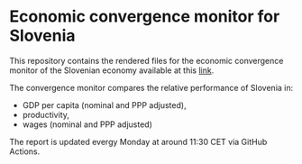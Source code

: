 # Economic convergence monitor for Slovenia

This repository contains the rendered files for the economic convergence monitor of the Slovenian economy available at this [link](https://gasperploj.github.io/convergence-monitor-slovenia/).

The convergence monitor compares the relative performance of Slovenia in:
* GDP per capita (nominal and PPP adjusted),
* productivity,
* wages (nominal and PPP adjusted)

The report is updated evergy Monday at around 11:30 CET via GitHub Actions.
